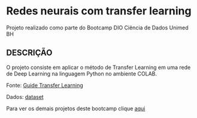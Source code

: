 # Redes neurais com transfer learning

Projeto realizado como parte do Bootcamp DIO Ciência de Dados Unimed BH
## DESCRIÇÃO
O projeto consiste em aplicar o método de Transfer Learning em uma rede de Deep Learning na linguagem Python no ambiente COLAB.

Fonte: [Guide Transfer Learning](https://colab.research.google.com/github/kylemath/ml4a-guides/blob/master/notebooks/transfer-learning.ipynb#scrollTo=VWWN-FPLYoZs)

Dados: [dataset](https://www.microsoft.com/en-us/download/details.aspx?id=54765)

Para ver os demais projetos deste bootcamp clique [aqui](https://github.com/VagnerF/BOOTCAMP-UNIMED-BH-CIENCIA-DE-DADOS)
